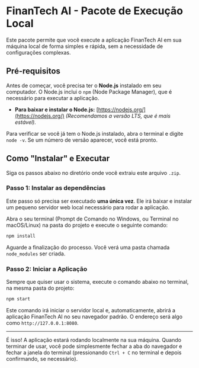 
# FinanTech AI - Pacote de Execução Local

Este pacote permite que você execute a aplicação FinanTech AI em sua máquina local de forma simples e rápida, sem a necessidade de configurações complexas.

## Pré-requisitos

Antes de começar, você precisa ter o **Node.js** instalado em seu computador. O Node.js inclui o `npm` (Node Package Manager), que é necessário para executar a aplicação.

- **Para baixar e instalar o Node.js:** [https://nodejs.org/](https://nodejs.org/)
  *(Recomendamos a versão LTS, que é mais estável).*

Para verificar se você já tem o Node.js instalado, abra o terminal e digite `node -v`. Se um número de versão aparecer, você está pronto.

## Como "Instalar" e Executar

Siga os passos abaixo no diretório onde você extraiu este arquivo `.zip`.

### Passo 1: Instalar as dependências

Este passo só precisa ser executado **uma única vez**. Ele irá baixar e instalar um pequeno servidor web local necessário para rodar a aplicação.

Abra o seu terminal (Prompt de Comando no Windows, ou Terminal no macOS/Linux) na pasta do projeto e execute o seguinte comando:

```bash
npm install
```

Aguarde a finalização do processo. Você verá uma pasta chamada `node_modules` ser criada.

### Passo 2: Iniciar a Aplicação

Sempre que quiser usar o sistema, execute o comando abaixo no terminal, na mesma pasta do projeto:

```bash
npm start
```

Este comando irá iniciar o servidor local e, automaticamente, abrirá a aplicação FinanTech AI no seu navegador padrão. O endereço será algo como `http://127.0.0.1:8080`.

---

É isso! A aplicação estará rodando localmente na sua máquina. Quando terminar de usar, você pode simplesmente fechar a aba do navegador e fechar a janela do terminal (pressionando `Ctrl + C` no terminal e depois confirmando, se necessário).
